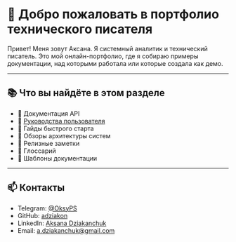 # 👋 Добро пожаловать в портфолио технического писателя

Привет! Меня зовут Аксана. Я системный аналитик и технический писатель.
Это мой онлайн-портфолио, где я собираю примеры документации, над которыми работала или которые создала как демо.

---

## 📚 Что вы найдёте в этом разделе

- 📘 Документация API
- 👤 [Руководства пользователя]('./product-overview.md')
- 🚀 Гайды быстрого старта
- 🧱 Обзоры архитектуры систем
- 📝 Релизные заметки
- 📖 Глоссарий
- 📂 Шаблоны документации

---

## 📫 Контакты

- Telegram: [@OksyPS](https://t.me/OksyPS)
- GitHub: [adziakon](https://github.com/adziakon)
- LinkedIn: [Aksana Dziakanchuk](https://www.linkedin.com/in/adziakanchuk/)
- Email: a.dziakanchuk@gmail.com